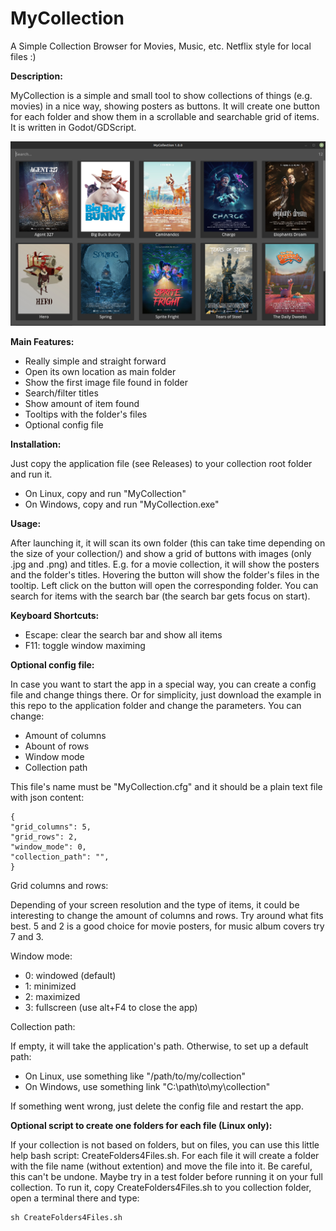 # MyCollection
A Simple Collection Browser for Movies, Music, etc. Netflix style for local files :)



__Description:__

MyCollection is a simple and small tool to show collections of things (e.g. movies) in a nice way, showing posters as buttons. It will create one button for each folder and show them in a scrollable and searchable grid of items. It is written in Godot/GDScript.


![screenshot](https://github.com/sonejostudios/MyCollection/blob/main/MyCollection.png "MyCollection")



__Main Features:__

* Really simple and straight forward
* Open its own location as main folder
* Show the first image file found in folder
* Search/filter titles
* Show amount of item found
* Tooltips with the folder's files
* Optional config file


__Installation:__

Just copy the application file (see Releases) to your collection root folder and run it.
* On Linux, copy and run "MyCollection"
* On Windows, copy and run "MyCollection.exe"


__Usage:__

After launching it, it will scan its own folder (this can take time depending on the size of your collection/) and show a grid of buttons with images (only .jpg and .png) and titles. 
E.g. for a movie collection, it will show the posters and the folder's titles.
Hovering the button will show the folder's files in the tooltip.
Left click on the button will open the corresponding folder.
You can search for items with the search bar (the search bar gets focus on start).


__Keyboard Shortcuts:__

* Escape: clear the search bar and show all items
* F11: toggle window maximing


__Optional config file:__

In case you want to start the app in a special way, you can create a config file and change things there.
Or for simplicity, just download the example in this repo to the application folder and change the parameters.
You can change:
* Amount of columns
* Abount of rows
* Window mode
* Collection path

This file's name must be "MyCollection.cfg" and it should be a plain text file with json content:

```
{
"grid_columns": 5,
"grid_rows": 2,
"window_mode": 0,
"collection_path": "",
}
```

Grid columns and rows:

Depending of your screen resolution and the type of items, it could be interesting to change the amount of columns and rows. Try around what fits best. 5 and 2 is a good choice for movie posters, for music album covers try 7 and 3.

Window mode:

* 0: windowed (default)
* 1: minimized
* 2: maximized
* 3: fullscreen (use alt+F4 to close the app)

Collection path:

If empty, it will take the application's path. Otherwise, to set up  a default path:
* On Linux, use something like "/path/to/my/collection"
* On Windows, use something link "C:\path\to\my\collection"

If something went wrong, just delete the config file and restart the app.


__Optional script to create one folders for each file (Linux only):__

If your collection is not based on folders, but on files, you can use this little help bash script: CreateFolders4Files.sh.
For each file it will create a folder with the file name (without extention) and move the file into it. Be careful, this can't be undone. Maybe try in a test folder before running it on your full collection.
To run it, copy CreateFolders4Files.sh to you collection folder, open a terminal there and type:

```
sh CreateFolders4Files.sh
```





